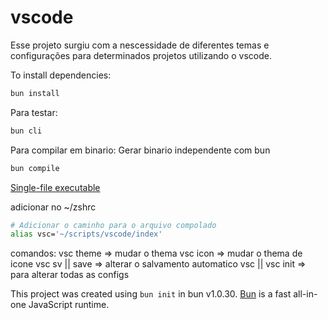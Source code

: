 # vscode

Esse projeto surgiu com a nescessidade de diferentes temas e configurações para determinados projetos utilizando o vscode.

To install dependencies:

```bash
bun install
```

Para testar: 

```bash
bun cli
```

Para compilar em binario:
Gerar binario independente com bun

```bash
bun compile
```
[Single-file executable](https://bun.sh/docs/bundler/executables)

adicionar no ~/zshrc
```bash
# Adicionar o caminho para o arquivo compolado
alias vsc='~/scripts/vscode/index'
```
comandos:
vsc theme => mudar o thema
vsc icon => mudar o thema de icone
vsc sv || save => alterar o salvamento automatico
vsc || vsc init => para alterar todas as configs

This project was created using `bun init` in bun v1.0.30. [Bun](https://bun.sh) is a fast all-in-one JavaScript runtime.
